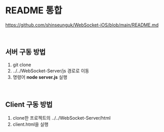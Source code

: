# README 통합
https://github.com/shinseunguk/WebSocket-iOS/blob/main/README.md

<br>

## 서버 구동 방법
1. git clone
2. ../../WebSocket-Server/js 경로로 이동
3. 명령어 **node server.js** 실행

<br>

## Client 구동 방법
1. clone한 프로젝트의 ../../WebSocket-Server/html
2. client.html을 실행
